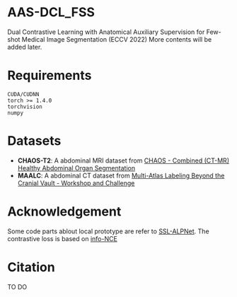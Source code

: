 # AAS-DCL_FSS
Dual Contrastive Learning with Anatomical Auxiliary Supervision for Few-shot Medical Image Segmentation (ECCV 2022)
More contents will be added later.

# Requirements
```
CUDA/CUDNN
torch >= 1.4.0
torchvision
numpy
```

# Datasets
* **CHAOS-T2**: A abdominal MRI dataset from [CHAOS - Combined (CT-MR) Healthy Abdominal Organ Segmentation](https://chaos.grand-challenge.org/)
* **MAALC**: A abdominal CT dataset from [Multi-Atlas Labeling Beyond the Cranial Vault - Workshop and Challenge](https://www.synapse.org/#!Synapse:syn3193805/wiki/217789)

# Acknowledgement
Some code parts ablout local prototype are refer to [SSL-ALPNet](https://github.com/cheng-01037/Self-supervised-Fewshot-Medical-Image-Segmentation).
The contrastive loss is based on [info-NCE](https://github.com/RElbers/info-nce-pytorch)


# Citation
TO DO

